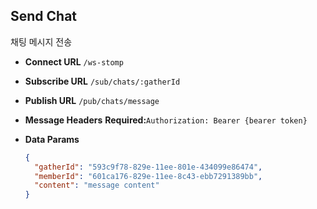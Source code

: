 **Send Chat**
----
채팅 메시지 전송

* **Connect URL**
  `/ws-stomp`
* **Subscribe URL**
  `/sub/chats/:gatherId`
* **Publish URL**
  `/pub/chats/message`

* **Message Headers**
  **Required:**`Authorization: Bearer {bearer token}`

* **Data Params**

  ```json
  {
    "gatherId": "593c9f78-829e-11ee-801e-434099e86474",
    "memberId": "601ca176-829e-11ee-8c43-ebb7291389bb",
    "content": "message content"
  }
  ```